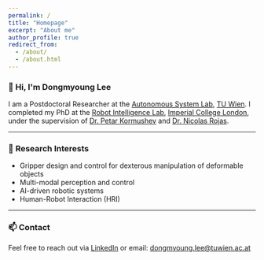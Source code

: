 ```yaml
---
permalink: /
title: "Homepage"
excerpt: "About me"
author_profile: true
redirect_from: 
  - /about/
  - /about.html
---
```


### 👋 Hi, I'm Dongmyoung Lee

I am a Postdoctoral Researcher at the [Autonomous System Lab](https://www.tuwien.at/en/etit/ict/asl), [TU Wien](https://www.tuwien.at/). I completed my PhD at the [Robot Intelligence Lab](https://www.imperial.ac.uk/robot-intelligence/), [Imperial College London](https://www.imperial.ac.uk/), under the supervision of [Dr. Petar Kormushev](https://profiles.imperial.ac.uk/p.kormushev) and [Dr. Nicolas Rojas](https://www.imperial.ac.uk/people/n.rojas).

---

### 🔬 **Research Interests**  
- Gripper design and control for dexterous manipulation of deformable objects  
- Multi-modal perception and control  
- AI-driven robotic systems  
- Human-Robot Interaction (HRI)

---

### 📫 **Contact** 
Feel free to reach out via [LinkedIn](www.linkedin.com/in/dongmyoung-lee) or email: dongmyoung.lee@tuwien.ac.at
